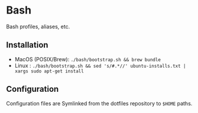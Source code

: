 # Bash

Bash profiles, aliases, etc.

## Installation

  - MacOS (POSIX/Brew): `./bash/bootstrap.sh && brew bundle`
  - Linux             : `./bash/bootstrap.sh && sed 's/#.*//' ubuntu-installs.txt | xargs sudo apt-get install`

## Configuration

Configuration files are Symlinked from the dotfiles repository to `$HOME` paths.

